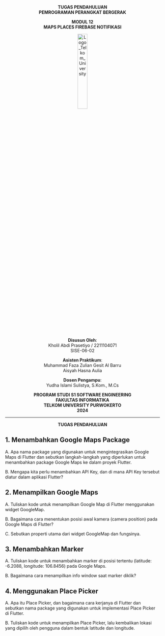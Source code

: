 <div align="center">

**TUGAS PENDAHULUAN**  
**PEMROGRAMAN PERANGKAT BERGERAK**

**MODUL 12**  
**MAPS PLACES FIREBASE NOTIFIKASI**

<img src="https://github.com/user-attachments/assets/8ffbc3d9-1f18-4a72-8723-692ba5757f0c" alt="Logo_Telkom_University" width="25%">

**Disusun Oleh**:  
Kholil Abdi Prasetiyo / 2211104071  
SISE-06-02

**Asisten Praktikum**:  
Muhammad Faza Zulian Gesit Al Barru  
Aisyah Hasna Aulia

**Dosen Pengampu**:  
Yudha Islami Sulistya, S.Kom., M.Cs

**PROGRAM STUDI S1 SOFTWARE ENGINEERING**  
**FAKULTAS INFORMATIKA**  
**TELKOM UNIVERSITY PURWOKERTO**  
**2024**
</div>

---
<div align="center">
  
**TUGAS PENDAHULUAN**  
  
</div>

## 1. Menambahkan Google Maps Package
A. Apa nama package yang digunakan untuk mengintegrasikan Google Maps di
Flutter dan sebutkan langkah-langkah yang diperlukan untuk menambahkan
package Google Maps ke dalam proyek Flutter.

B. Mengapa kita perlu menambahkan API Key, dan di mana API Key tersebut diatur
dalam aplikasi Flutter?


## 2. Menampilkan Google Maps
A. Tuliskan kode untuk menampilkan Google Map di Flutter menggunakan widget
GoogleMap.

B. Bagaimana cara menentukan posisi awal kamera (camera position) pada Google
Maps di Flutter?

C. Sebutkan properti utama dari widget GoogleMap dan fungsinya.


## 3. Menambahkan Marker
A. Tuliskan kode untuk menambahkan marker di posisi tertentu (latitude: -6.2088,
longitude: 106.8456) pada Google Maps.

B. Bagaimana cara menampilkan info window saat marker diklik?


## 4. Menggunakan Place Picker
A. Apa itu Place Picker, dan bagaimana cara kerjanya di Flutter dan sebutkan nama
package yang digunakan untuk implementasi Place Picker di Flutter.

B. Tuliskan kode untuk menampilkan Place Picker, lalu kembalikan lokasi yang
dipilih oleh pengguna dalam bentuk latitude dan longitude.
